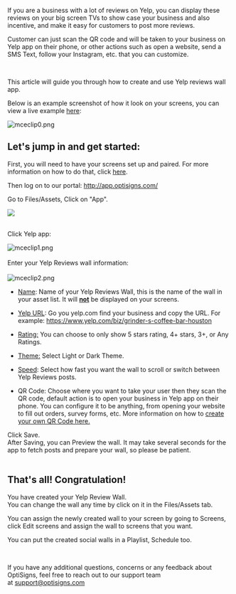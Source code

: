 <p>If you are a business with a lot of reviews on Yelp, you can display these reviews on your big screen TVs to show case your business and also incentive, and make it easy for customers to post more reviews.</p>
<p>Customer can just scan the QR code and will be taken to your business on Yelp app on their phone, or other actions such as open a website, send a SMS Text, follow your Instagram, etc. that you can customize.</p>
<p> </p>
<p>This article will guide you through how to create and use Yelp reviews wall app.</p>
<p>Below is an example screenshot of how it look on your screens, you can view a live example <a href="https://social-player.optisigns.com/yelp/?asset_id=Mvpjed2fJcxacZ73y" target="_blank" rel="noopener noreferrer">here</a>:</p>
<p><img src="https://support.optisigns.com/hc/article_attachments/360050794874" alt="mceclip0.png"></p>
<h2 id="h_01HPYC5N02GDYB5B6RDVRPCAPK" class="rich-content-viewer_headerTwo__3f-vr rich-content-viewer_elementSpacing__208Ie blog-post-title-font _3aQMT _2J4pr css-x4x4qs rich-content-viewer_left__2p1aK _158eo _3_7DB"><strong>Let's jump in and get started:</strong></h2>
<p class="rich-content-viewer_text__XzvDs rich-content-viewer_elementSpacing__208Ie _3_7DB blog-post-text-font blog-post-text-color rich-content-viewer_left__2p1aK _158eo _3_7DB">First, you will need to have your screens set up and paired. For more information on how to do that, click <a class="link-viewer_link__2qJYG blog-link-hashtag-color y_1_u" href="https://www.optisigns.com/blog/how-to-set-up-digital-signs-with-optisigns-and-amazon-fire-tv" target="_blank" rel="noopener noreferrer">here</a>.</p>
<p class="rich-content-viewer_text__XzvDs rich-content-viewer_elementSpacing__208Ie _3_7DB blog-post-text-font blog-post-text-color rich-content-viewer_left__2p1aK _158eo _3_7DB">Then log on to our portal: <a class="link-viewer_link__2qJYG blog-link-hashtag-color y_1_u" href="http://app.optisigns.com/" target="_top" rel="noreferrer">http://app.optisigns.com/</a></p>
<p class="rich-content-viewer_text__XzvDs rich-content-viewer_elementSpacing__208Ie _3_7DB blog-post-text-font blog-post-text-color rich-content-viewer_left__2p1aK _158eo _3_7DB">Go to Files/Assets, Click on "App".</p>
<div class="rich-content-viewer_pluginContainerReadOnly__2CvYQ rich-content-viewer_alignCenter__Slk8p _3Q5gW rich-content-viewer_sizeContent__1hD8w">
<div class="image-viewer_imageContainer__1Lhwj _34hgV">
<div class="image-viewer_imageWrapper__xdJBZ"><img src="https://support.optisigns.com/hc/article_attachments/26482821086483"></div>
<div class=""> </div>
</div>
</div>
<p class="rich-content-viewer_text__XzvDs rich-content-viewer_elementSpacing__208Ie _3_7DB blog-post-text-font blog-post-text-color rich-content-viewer_left__2p1aK _158eo _3_7DB">Click Yelp app:</p>
<div class="rich-content-viewer_pluginContainerReadOnly__2CvYQ rich-content-viewer_alignCenter__Slk8p _3Q5gW rich-content-viewer_sizeContent__1hD8w">
<div class="image-viewer_imageContainer__1Lhwj _34hgV">
<div class="image-viewer_imageWrapper__xdJBZ"><img src="https://support.optisigns.com/hc/article_attachments/360051704533" alt="mceclip1.png"></div>
<div class="image-viewer_imageWrapper__xdJBZ"> </div>
<div class="image-viewer_imageWrapper__xdJBZ">Enter your Yelp Reviews wall information:</div>
<div class=""> </div>
<div class=""><img src="https://support.optisigns.com/hc/article_attachments/360051704633" alt="mceclip2.png"></div>
</div>
</div>
<ul class="rich-content-viewer_unorderedListContainer__2PG9L PM4OL">
<li class="rich-content-viewer_unorderedList__1BJwx rich-content-viewer_elementSpacing__208Ie _3_7DB AvMd_ _310Mz rich-content-viewer_left__2p1aK _158eo _3_7DB">
<p class="rich-content-viewer_elementSpacing__208Ie"><u>Name</u>: Name of your Yelp Reviews Wall, this is the name of the wall in your asset list. It will <u><strong>not</strong></u> be displayed on your screens.</p>
</li>
<li class="rich-content-viewer_unorderedList__1BJwx rich-content-viewer_elementSpacing__208Ie _3_7DB AvMd_ _310Mz rich-content-viewer_left__2p1aK _158eo _3_7DB">
<p class="rich-content-viewer_elementSpacing__208Ie"><u>Yelp URL</u>: Go you yelp.com find your business and copy the URL. For example: <a href="https://www.yelp.com/biz/grinder-s-coffee-bar-houston">https://www.yelp.com/biz/grinder-s-coffee-bar-houston</a></p>
</li>
<li class="rich-content-viewer_unorderedList__1BJwx rich-content-viewer_elementSpacing__208Ie _3_7DB AvMd_ _310Mz rich-content-viewer_left__2p1aK _158eo _3_7DB">
<p class="rich-content-viewer_elementSpacing__208Ie"><u>Rating:</u> You can choose to only show 5 stars rating, 4+ stars, 3+, or Any Ratings.</p>
</li>
<li class="rich-content-viewer_unorderedList__1BJwx rich-content-viewer_elementSpacing__208Ie _3_7DB AvMd_ _310Mz rich-content-viewer_left__2p1aK _158eo _3_7DB">
<u>Theme:</u> Select Light or Dark Theme.</li>
<li class="rich-content-viewer_unorderedList__1BJwx rich-content-viewer_elementSpacing__208Ie _3_7DB AvMd_ _310Mz rich-content-viewer_left__2p1aK _158eo _3_7DB">
<p class="rich-content-viewer_elementSpacing__208Ie"><u>Speed</u>: Select how fast you want the wall to scroll or switch between Yelp Reviews posts.</p>
</li>
<li>
<span class="wysiwyg-underline">QR Code:</span> Choose where you want to take your user then they scan the QR code, default action is to open your business in Yelp app on their phone. You can configure it to be anything, from opening your website to fill out orders, survey forms, etc. More information on how to <a href="https://support.optisigns.com/hc/en-us/articles/360039264133" target="_self">create your own QR Code here.</a>
</li>
</ul>
<div class="rich-content-viewer_text__XzvDs rich-content-viewer_elementSpacing__208Ie _3_7DB blog-post-text-font blog-post-text-color">Click Save.<br>After Saving, you can Preview the wall. It may take several seconds for the app to fetch posts and prepare your wall, so please be patient.<br><br>
</div>
<h2 id="h_01HPYC5N03JEVNZ5YCSRA4592Q" class="rich-content-viewer_text__XzvDs rich-content-viewer_elementSpacing__208Ie _3_7DB blog-post-text-font blog-post-text-color rich-content-viewer_left__2p1aK _158eo _3_7DB"><strong>That's all! Congratulation!</strong></h2>
<p class="rich-content-viewer_text__XzvDs rich-content-viewer_elementSpacing__208Ie _3_7DB blog-post-text-font blog-post-text-color rich-content-viewer_left__2p1aK _158eo _3_7DB">You have created your Yelp Review Wall.<br>You can change the wall any time by click on it in the Files/Assets tab. </p>
<p class="rich-content-viewer_text__XzvDs rich-content-viewer_elementSpacing__208Ie _3_7DB blog-post-text-font blog-post-text-color rich-content-viewer_left__2p1aK _158eo _3_7DB">You can assign the newly created wall to your screen by going to Screens, click Edit screens and assign the wall to screens that you want.</p>
<p class="rich-content-viewer_text__XzvDs rich-content-viewer_elementSpacing__208Ie _3_7DB blog-post-text-font blog-post-text-color rich-content-viewer_left__2p1aK _158eo _3_7DB">You can put the created social walls in a Playlist, Schedule too.</p>
<p class="rich-content-viewer_text__XzvDs rich-content-viewer_elementSpacing__208Ie _3_7DB blog-post-text-font blog-post-text-color rich-content-viewer_left__2p1aK _158eo _3_7DB"> </p>
<p>If you have any additional questions, concerns or any feedback about OptiSigns, feel free to reach out to our support team at <a href="mailto:support@optisigns.com" target="_self">support@optisigns.com</a></p>